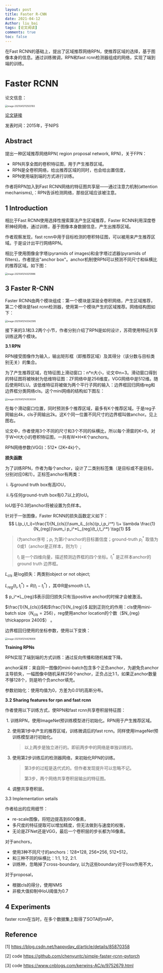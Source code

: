 ```yaml
---
layout: post
title: Faster R-CNN
date: 2021-04-12
Author: liu_bai 
tags: [论文阅读]
comments: true
toc: false
---
```


在Fast RCNN的基础上，提出了区域推荐网络RPN，使推荐区域的选择，基于图像本身的信息。通过训练微调，RPN和fast rcnn检测器组成的网络，实现了端到端的训练。

<!--more -->

# Faster RCNN

论文信息：

<img src="https://gitee.com/changyv/md-pic/raw/master/20210412112513.png" alt="image-20210412112503193" style="zoom:50%;" />

[论文链接](https://papers.nips.cc/paper/5638-faster-r-cnn-towards-real-time-object-detection-with-region-proposal-networks.pdf)

发表时间：2015年，于NIPS

## Abstract

提出一种区域推荐网络RPN( region proposal network, RPN)，关于FPN：

+ RPN共享全图的卷积特征图，用于产生推荐区域。
+ RPN是全卷积网络，给出推荐区域的同时，也会给出置信度，
+ RPN使用端到端的方式进行训练。

作者将RPN加入到Fast RCNN网络的特征图共享层——通过注意力机制(attention mechanisms),：RPN告诉检测网络，那些区域应该被注意。

## 1 Introduction

相比于Fast RCNN使用选择性搜索算法产生区域推荐，Faster RCNN利用深度卷积神经网络，通过训练，基于图像本身数据信息，产生出推荐区域。

作者观察发现，fast rcnn中用于目标检测的卷积特征图，可以被用来产生推荐区域。于是设计出平行网络RPN。

相比于使用图像金字塔(pyramids of images)和金字塔过滤器(pyramids of filters)，作者提出"anchor box"。anchor机制使RPN可以预测不同尺寸和纵横比的推荐区域。如下图：

<img src="https://gitee.com/changyv/md-pic/raw/master/20210412143220.png" alt="image-20210412143210986" style="zoom:50%;" />



## 3 Faster R-CNN

Faster RCNN由两个模块组成：第一个模块是深层全卷积网络，产生区域推荐，第二个模块是fast rcnn检测器，使用第一个模块产生的区域推荐。网络结构图如下：

<img src="https://gitee.com/changyv/md-pic/raw/master/20210412143344.png" alt="image-20210412143342595" style="zoom:50%;" />

接下来的3.1和3.2两个小节，作者分别介绍了RPN是如何设计，苏荷使用特征共享训练这两个模块。

**3.1 RPN**

RPN接受图像作为输入，输出矩形框（即推荐区域）及其得分（该分数与目标类别无关）的集合。

为了产生推荐区域，在特征图上滑动窗口：n\*n大小，论文中n=3。滑动窗口得到的特征图将被映射为低维特征图：ZF网络中是256维度，VGG网络中是512维。随后使用RELU。该低维特征将被做为两个平行子网的输入：边界框回归网络reg和边界框分类网络cls。这个mini网络的结构如下图左：

<img src="https://gitee.com/changyv/md-pic/raw/master/20210412143540.png" alt="image-20210412143538304" style="zoom:50%;" />

在每个滑动窗口位置，同时预测多个推荐区域，最多有K个推荐区域。于是reg子网输出4k，cls子网输出2k。这K个同一位置不同尺寸的边界框叫做anchor。见上图右。

论文中，作者使用3个不同的尺寸和3个不同的纵横比，所以每个滑窗的K=9。对于W\*H大小的卷积特征图，一共有W\*H\*K个anchors。

RPN网络参数(VGG)：512\* (2K+4k)个。

**损失函数**

为了训练RPN，作者为每个anchor，设计了二类别标签集（是目标或不是目标，分别对应0和1）。正标签anchor有两类：

​	i. 与ground truth box有高IOU，

​	ii.与任何ground-truth box有0.7以上的IoU。

IoU低于0.3的anchor将被设置为负样本。

针对于一张图像，Faster RCNN的损失函数定义如下：
$$
L(p_i,t_i)=\frac{1}{N_{cls}}\sum_iL_{cls}(p_i,p_i^*) \\+ \lambda \frac{1}{N_{reg}}\sum_i p_i^*L_{reg}(t_i,t_i^*)
\tag{1}
$$

> i为anchor序号；$p_i$ 为第i个anchor的目标置信度；ground-truth $p_i^*$ 取值为0或1（anchor是正样本，则为1）;
>
> $t_i$ 是一个四维向量，描述预测边界框的四个坐标。$t_i^*$ 是正样本anchor的ground truth 边界框。

$L_{cls}$ 是log损失：两类别object or not object;

 $L_{reg}(t_i,t_i^*)=R(t_i-t_i^*)$ ，其中R是smooth L1。 

$ p_i^*L_{reg}$表示回归损失只有当positive anchor的时候才会被激活。

 $\frac{1}{N_{cls}}$和$\frac{1}{N_{reg}}$ 起到正则化的作用：cls使用mini-batch size（$N_{cls}=256$），reg使用anchor location的个数（$N_{reg} \thickapprox 2400$） 。

边界框回归使用的坐标参数，使用以下变换：

<img src="https://gitee.com/changyv/md-pic/raw/master/20210412144238.png" alt="image-20210412144216806" style="zoom:50%;" />

**Training RPNs**

RPN实现了端到端的方式训练：通过反向传播和随机梯度下降。

anchor采样：来自同一图像的mini-batch包含多个正负anchor，为避免负anchor主导损失，一幅图像中随机采样256个anchor，正负占比1:1，如果正anchor数量不够128个，则是哟个负anchor填充。

参数初始化：使用均值为0，方差为0.01的高斯分布。

**3.2 Sharing features for rpn and fast rcnn**

作者使用以下训练方式，使RPN和fast rcnn共享卷积层特征图：

​	1. 训练RPN，使用ImageNet预训练模型进行初始化。RPN用于产生推荐区域。

 2. 使用第1步中产生的推荐区域，训练微调后的fast rcnn。同样使用ImageNet预训练模型进行初始化。

    > 以上两步是独立进行的。即前两步中的网络是单独训练的。

 3. 使用第2步训练后的检测器网络，来初始化RPN的训练。

    > 第3步的过程是迭代式的。但作者发现提升可以忽略不记。
    >
    > 第3步，两个网络共享卷积层输出的特征图。
    
 4. 调整共享卷积层。

3.3 Implementation setails

作者给出的应用细节：

+ re-scale图像，将短边提高到600像素，
+ 多尺度的特征提取可以增加精度，但无法做到与速度的权衡，
+ 无论是ZFNet还是VGG，最后一个卷积层的步长都为16像素。

对于anchors，

+ 使用3种不同尺寸的anchors：128\*128, 256\*256, 512\*512，
+ 和三种不同的纵横比：1:1, 1:2, 2:1.
+ 训练种，忽略掉了cross-boundary, 以为这些boundary对于loss作用不大，

对于proposal，

+ 根据cls的得分，使用NMS
+ 非极大值抑制中IoU阈值为0.7

## 4 Experiments

faster rcnn在当时，在多个数据集上取得了SOTA的mAP。

## Reference

[1]	https://blog.csdn.net/happyday_d/article/details/85870358

[2]	code https://github.com/chenyuntc/simple-faster-rcnn-pytorch

[3]	code https://www.cnblogs.com/kerwins-AC/p/9752679.html



